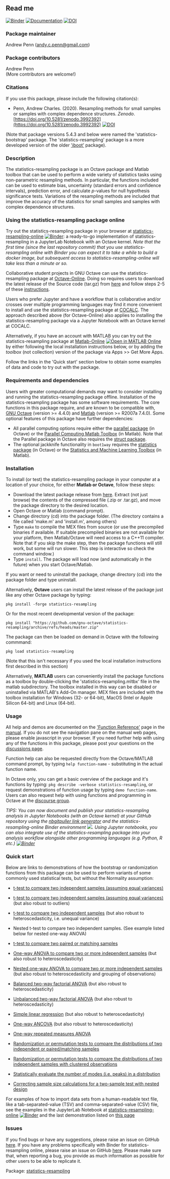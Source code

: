 ## Read me

[![Binder](https://mybinder.org/badge_logo.svg)](https://mybinder.org/v2/gh/acpennlab/statistics-resampling-online/master?labpath=statistics-resampling.ipynb)    [![Documentation](https://img.shields.io/badge/docs-online-blue.svg)](https://gnu-octave.github.io/statistics-resampling/)    [![DOI](https://zenodo.org/badge/DOI/10.5281/zenodo.3992392.svg)](https://doi.org/10.5281/zenodo.3992392) 

### Package maintainer
Andrew Penn (andy.c.penn@gmail.com)

### Package contributors
Andrew Penn  
(More contributors are welcome!)

### Citations
If you use this package, please include the following citation(s):

* Penn, Andrew Charles. (2020). Resampling methods for small samples or samples with complex dependence structures. *Zenodo*. [https://doi.org/10.5281/zenodo.3992392](https://doi.org/10.5281/zenodo.3992392)    [![DOI](https://zenodo.org/badge/DOI/10.5281/zenodo.3992392.svg)](https://doi.org/10.5281/zenodo.3992392)

(Note that package versions 5.4.3 and below were named the 'statistics-bootstrap' package. The 'statistics-resampling' package is a more developed version of the older ['iboot'](https://github.com/acp29/iboot) package). 

### Description

The statistics-resampling package is an Octave package and Matlab toolbox that can be used to perform a wide variety of statistics tasks using non-parametric resampling methods. In particular, the functions included can be used to estimate bias, uncertainty (standard errors and confidence intervals), prediction error, and calculate *p*-values for null hypothesis significance tests. Variations of the resampling methods are included that improve the accuracy of the statistics for small samples and samples with complex dependence structures.  
  
### Using the statistics-resampling package online
  
Try out the statistics-resampling package in your browser at [statistics-resampling-online](https://mybinder.org/v2/gh/acpennlab/statistics-resampling-online/master?labpath=statistics-resampling.ipynb) [![Binder](https://mybinder.org/badge_logo.svg)](https://mybinder.org/v2/gh/acpennlab/statistics-resampling-online/master?labpath=statistics-resampling.ipynb): a ready-to-go implementation of statistics-resampling in a JupyterLab Notebook with an Octave kernel. *Note that the first time (since the last repository commit) that you use statistics-resampling online with Binder you can expect it to take a while to build a docker image, but subsequent access to statistics-resampling-online will take less than a minute or so.*

Collaborative student projects in GNU Octave can use the statistics-resampling package at [Octave-Online](https://octave-online.net/). Doing so requires users to download the latest release of the Source code (tar.gz) from [here](https://github.com/gnu-octave/statistics-resampling/releases) and follow steps 2-5 of these [instructions](https://octaveonline.uservoice.com/knowledgebase/articles/1078840-installing-custom-packages).

Users who prefer Jupyter and have a workflow that is collaborative and/or crosses over multiple programming languages may find it more convenient to install and use the statistics-resampling package at [COCALC](https://cocalc.com/). The approach described above (for Octave-Online) also applies to installing the statistics-resampling package via a Jupyter Notebook with an Octave kernel at COCALC.  
  
Alternatively, if you have an account with MATLAB you can try out the statistics-resampling package at [Matlab-Online](https://matlab.mathworks.com/open/github/v1?repo=gnu-octave/statistics-resampling&file=README.md) [![Open in MATLAB Online](https://www.mathworks.com/images/responsive/global/open-in-matlab-online.svg)](https://matlab.mathworks.com/open/github/v1?repo=gnu-octave/statistics-resampling&file=README.md) by either following the local installation instructions below, or by adding the *toolbox* (not collection) version of the package via Apps >> Get More Apps. 

Follow the links in the 'Quick start' section below to obtain some examples of data and code to try out with the package.  
 
### Requirements and dependencies
  
Users with greater computational demands may want to consider installing and running the statistics-resampling package offline. Installation of the statistics-resampling package has some software requirements. The core functions in this package require, and are known to be compatible with, [GNU Octave](https://octave.org/) (version >= 4.4.0) and [Matlab](https://uk.mathworks.com/products/matlab.html) (version >= R2007a 7.4.0). Some optional features of this package have further dependencies:

 * All parallel computing options require either the [parallel package](https://gnu-octave.github.io/packages/parallel/) (in Octave) or the [Parallel Computing Matlab Toolbox](https://uk.mathworks.com/products/parallel-computing.html) (in Matlab). Note that the Parallel package in Octave also requires the [struct package](https://gnu-octave.github.io/packages/struct/).  
 * The optional jackknife functionality in `boot1way` requires the [statistics package](https://gnu-octave.github.io/packages/statistics/) (in Octave) or the [Statistics and Machine Learning Toolbox](https://uk.mathworks.com/products/statistics.html) (in Matlab).  

### Installation
 
To install (or test) the statistics-resampling package in your computer at a location of your choice, for either **Matlab or Octave**, follow these steps: 
 
 * Download the latest package release from [here](https://github.com/gnu-octave/statistics-resampling/releases/). Extract (not just browse) the contents of the compressed file (.zip or .tar.gz), and move the package directory to the desired location.
 * Open Octave or Matlab (command prompt).
 * Change directory (cd) into the package folder. (The directory contains a file called 'make.m' and 'install.m', among others)
 * Type `make` to compile the MEX files from source (or use the precompiled binaries if available. If suitable precompiled binaries are not available for your platform, then Matlab/Octave will need access to a C++11 compiler. Note that if you skip the make step, then the package functions will still work, but some will run slower. This step is interactive so check the command window.) 
 * Type `install`. The package will load now (and automatically in the future) when you start Octave/Matlab.
 
If you want or need to uninstall the package, change directory (cd) into the package folder and type uninstall.
 
Alternatively, **Octave** users can install the latest release of the package just like any other Octave package by typing:

 `pkg install -forge statistics-resampling`
 
Or for the most recent developmental version of the package:
 
 `pkg install "https://github.com/gnu-octave/statistics-resampling/archive/refs/heads/master.zip"`
 
The package can then be loaded on demand in Octave with the following commmand:
 
 `pkg load statistics-resampling`  
 
  (Note that this isn't necessary if you used the local installation instructions first described in this section)
   
Alternatively, **MATLAB** users can conveniently install the package functions as a toolbox by double-clicking the 'statistics-resampling.mltbx' file in the matlab subdirectory. The toolbox installed in this way can be disabled or uninstalled via MATLAB's Add-On manager. MEX files are included with the toolbox installation for Windows (32- or 64-bit), MacOS (Intel or Apple Silicon 64-bit) and Linux (64-bit). 
  
### Usage

All help and demos are documented on the ['Function Reference'](https://gnu-octave.github.io/statistics-resampling/function_reference) page in the [manual](https://gnu-octave.github.io/statistics-resampling/). If you do not see the navigation pane on the manual web pages, please enable javascript in your browser. If you need further help with using any of the functions in this package, please post your questions on the [discussions page](https://github.com/gnu-octave/statistics-resampling/discussions).  
  
Function help can also be requested directly from the Octave/MATLAB command prompt, by typing `help function-name` - substituting in the actual function name.
  
In Octave only, you can get a basic overview of the package and it's functions by typing: `pkg describe -verbose statistics-resampling`, or request demonstrations of function usage by typing `demo function-name`. Users can also request help with using functions and programming in Octave at the [discourse group](https://octave.discourse.group/c/help/6).  

*TIPS: You can now document and publish your statistics-resampling analysis in Jupyter Notebooks (with an Octave kernel) at your GitHub repository using the [nbgitpuller link generator](https://nbgitpuller.readthedocs.io/en/latest/link.html?tab=binder) and the statistics-resampling-online Binder environment [![](https://img.shields.io/github/forks/acpennlab/statistics-resampling-online?label=GitHub%20Repo&amp;style=social)](https://github.com/acpennlab/statistics-resampling-online/). Using Jupyter notebooks, you can also integrate use of the statistics-resampling package into your analysis workflow alongside other programming languages (e.g. Python, R etc.) [![Binder](https://mybinder.org/badge_logo.svg)](https://mybinder.org/v2/gh/acpennlab/statistics-resampling-online/master?labpath=statistics-resampling.ipynb)*  

### Quick start

Below are links to demonstrations of how the bootstrap or randomization functions from this package can be used to perform variants of some commonly used statistical tests, but without the Normality assumption:  
   
 * [t-test to compare two independent samples (assuming equal variances)](https://gnu-octave.github.io/statistics-resampling/function/boot1way.html#1)  

 * [t-test to compare two independent samples (assuming equal variances)](https://gnu-octave.github.io/statistics-resampling/function/boot1way.html#2) (but also robust to outliers)  

 * [t-test to compare two independent samples](https://gnu-octave.github.io/statistics-resampling/function/bootlm.html#1) (but also robust to heteroscedasticity, i.e. unequal variance)  

 * Nested t-test to compare two independent samples. (See example listed below for nested one-way ANOVA)   
 
 * [t-test to compare two paired or matching samples](https://gnu-octave.github.io/statistics-resampling/function/bootlm.html#2)

 * [One-way ANOVA to compare two or more independent samples](https://gnu-octave.github.io/statistics-resampling/function/bootlm.html#3) (but also robust to heteroscedasticity)  

 * [Nested one-way ANOVA to compare two or more independent samples](https://gnu-octave.github.io/statistics-resampling/function/bootlm.html#13) (but also robust to heteroscedasticity and grouping of observations)    
 
 * [Balanced two-way factorial ANOVA](https://gnu-octave.github.io/statistics-resampling/function/bootlm.html#6) (but also robust to heteroscedasticity)  

 * [Unbalanced two-way factorial ANOVA](https://gnu-octave.github.io/statistics-resampling/function/bootlm.html#7) (but also robust to heteroscedasticity)  
 
 * [Simple linear regression](https://gnu-octave.github.io/statistics-resampling/function/bootlm.html#8) (but also robust to heteroscedasticity)  
 
 * [One-way ANCOVA](https://gnu-octave.github.io/statistics-resampling/function/bootlm.html#9) (but also robust to heteroscedasticity)  
 
 * [One-way repeated measures ANOVA](https://gnu-octave.github.io/statistics-resampling/function/bootlm.html#4)  
 
 * [Randomization or permutation tests to compare the distributions of two independent or paired/matching samples](https://gnu-octave.github.io/statistics-resampling/function/randtest2.html#1)  
 
 * [Randomization or permutation tests to compare the distributions of two independent samples with clustered observations](https://gnu-octave.github.io/statistics-resampling/function/randtest2.html#5) 
 
 * [Statistically evaluate the number of modes (i.e. peaks) in a distribution](https://gnu-octave.github.io/statistics-resampling/function/bootmode.html#1)  
 
 * [Correcting sample size calculations for a two-sample test with nested design](https://gnu-octave.github.io/statistics-resampling/function/sampszcalc.html#6)  
  
For examples of how to import data sets from a human-readable text file, like a tab-separated-value (TSV) and comma-separated-value (CSV) file, see the examples in the JupyterLab Notebook at [statistics-resampling-online](https://mybinder.org/v2/gh/acpennlab/statistics-resampling-online/master?labpath=statistics-resampling.ipynb) [![Binder](https://mybinder.org/badge_logo.svg)](https://mybinder.org/v2/gh/acpennlab/statistics-resampling-online/master?labpath=statistics-resampling.ipynb) and the last demonstration listed on [this page](https://gnu-octave.github.io/statistics-resampling/function/randtest2.html#5)
 
### Issues

If you find bugs or have any suggestions, please raise an issue on GitHub [here](https://github.com/gnu-octave/statistics-resampling/issues). If you have any problems specifically with Binder for statistics-resampling online, please raise an issue on GitHub [here](https://github.com/acpennlab/statistics-resampling-online/issues). Please make sure that, when reporting a bug, you provide as much information as possible for other users to be able to replicate it.   
  
Package: [statistics-resampling](https://gnu-octave.github.io/statistics-resampling/)  

